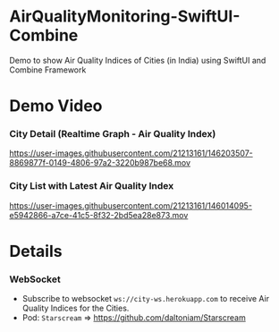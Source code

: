# AirQualityMonitoring-SwiftUI-Combine
Demo to show Air Quality Indices of Cities (in India) using SwiftUI and Combine Framework


# Demo Video

### City Detail (Realtime Graph - Air Quality Index)
https://user-images.githubusercontent.com/21213161/146203507-8869877f-0149-4806-97a2-3220b987be68.mov


### City List with Latest Air Quality Index
https://user-images.githubusercontent.com/21213161/146014095-e5942866-a7ce-41c5-8f32-2bd5ea28e873.mov


# Details

### WebSocket
- Subscribe to websocket `ws://city-ws.herokuapp.com` to receive Air Quality Indices for the Cities.
- Pod: `Starscream` => https://github.com/daltoniam/Starscream
